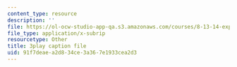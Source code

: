 ```yaml
---
content_type: resource
description: ''
file: https://ol-ocw-studio-app-qa.s3.amazonaws.com/courses/8-13-14-experimental-physics-i-ii-junior-lab-fall-2016-spring-2017/91f7deaea2d834ce3a367e1933cea2d3_8eOshgFmmgA.srt
file_type: application/x-subrip
resourcetype: Other
title: 3play caption file
uid: 91f7deae-a2d8-34ce-3a36-7e1933cea2d3
---
```

